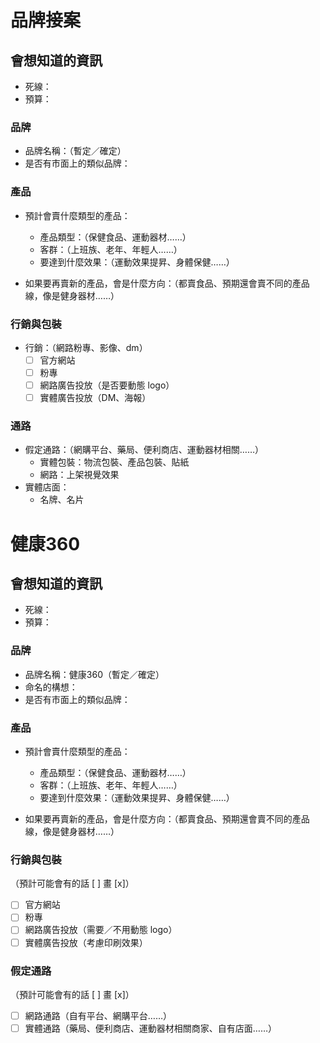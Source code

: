 # 品牌接案
## 會想知道的資訊
- 死線：
- 預算：

### 品牌
- 品牌名稱：（暫定／確定）
- 是否有市面上的類似品牌：

### 產品
- 預計會賣什麼類型的產品：
	- 產品類型：（保健食品、運動器材……）
	- 客群：（上班族、老年、年輕人……）
	- 要達到什麼效果：（運動效果提昇、身體保健……）

- 如果要再賣新的產品，會是什麼方向：（都賣食品、預期還會賣不同的產品線，像是健身器材……）

### 行銷與包裝
- 行銷：（網路粉專、影像、dm）
	- [ ] 官方網站
	- [ ] 粉專
	- [ ] 網路廣告投放（是否要動態 logo）
	- [ ] 實體廣告投放（DM、海報）

### 通路
- 假定通路：（網購平台、藥局、便利商店、運動器材相關……）
	- 實體包裝：物流包裝、產品包裝、貼紙
	- 網路：上架視覺效果
- 實體店面：
	- 名牌、名片

# 健康360
## 會想知道的資訊
- 死線：
- 預算：

### 品牌
- 品牌名稱：健康360（暫定／確定）
- 命名的構想：
- 是否有市面上的類似品牌：

### 產品
- 預計會賣什麼類型的產品：
	- 產品類型：（保健食品、運動器材……）
	- 客群：（上班族、老年、年輕人……）
	- 要達到什麼效果：（運動效果提昇、身體保健……）

- 如果要再賣新的產品，會是什麼方向：（都賣食品、預期還會賣不同的產品線，像是健身器材……）

### 行銷與包裝
（預計可能會有的話 [  ] 畫 [x]）
- [ ] 官方網站
- [ ] 粉專
- [ ] 網路廣告投放（需要／不用動態 logo）
- [ ] 實體廣告投放（考慮印刷效果）

### 假定通路
（預計可能會有的話 [  ] 畫 [x]）
- [ ] 網路通路（自有平台、網購平台……）
- [ ] 實體通路（藥局、便利商店、運動器材相關商家、自有店面……）